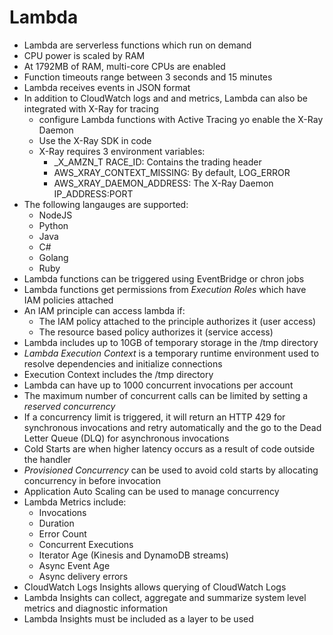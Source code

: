 # Lambda

- Lambda are serverless functions which run on demand
- CPU power is scaled by RAM
- At 1792MB of RAM, multi-core CPUs are enabled
- Function timeouts range between 3 seconds and 15 minutes
- Lambda receives events in JSON format
- In addition to CloudWatch logs and and metrics, Lambda can also be integrated with X-Ray for tracing
  - configure Lambda functions with Active Tracing yo enable the X-Ray Daemon
  - Use the X-Ray SDK in code
  - X-Ray requires 3 environment variables:
    - \_X\_AMZN\_T RACE\_ID: Contains the trading header
    - AWS\_XRAY\_CONTEXT\_MISSING: By default, LOG\_ERROR
    - AWS\_XRAY\_DAEMON\_ADDRESS: The X-Ray Daemon IP\_ADDRESS:PORT
- The following langauges are supported:
  - NodeJS
  - Python
  - Java
  - C#
  - Golang
  - Ruby
- Lambda functions can be triggered using EventBridge or chron jobs
- Lambda functions get permissions from _Execution Roles_ which have IAM policies attached
- An IAM principle can access lambda if:
  - The IAM policy attached to the principle authorizes it (user access)
  - The resource based policy authorizes it (service access)
- Lambda includes up to 10GB of temporary storage in the /tmp directory
- _Lambda Execution Context_ is a temporary runtime environment used to resolve dependencies and initialize connections
- Execution Context includes the /tmp directory
- Lambda can have up to 1000 concurrent invocations per account
- The maximum number of concurrent calls can be limited by setting a _reserved concurrency_
- If a concurrency limit is triggered, it will return an HTTP 429 for synchronous invocations and retry automatically and the go to the Dead Letter Queue (DLQ) for asynchronous invocations
- Cold Starts are when higher latency occurs as a result of code outside the handler
- _Provisioned Concurrency_ can be used to avoid cold starts by allocating concurrency in before invocation
- Application Auto Scaling can be used to manage concurrency
- Lambda Metrics include:
  - Invocations
  - Duration
  - Error Count
  - Concurrent Executions
  - Iterator Age (Kinesis and DynamoDB streams)
  - Async Event Age
  - Async delivery errors
- CloudWatch Logs Insights allows querying of CloudWatch Logs
- Lambda Insights can collect, aggregate and summarize system level metrics and diagnostic information
- Lambda Insights must be included as a layer to be used

